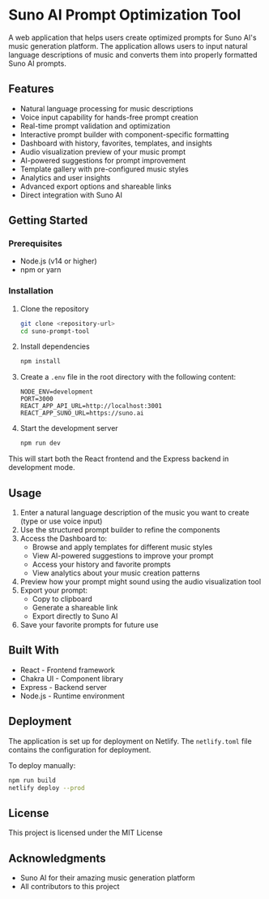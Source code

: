 # Suno AI Prompt Optimization Tool

A web application that helps users create optimized prompts for Suno AI's music generation platform. The application allows users to input natural language descriptions of music and converts them into properly formatted Suno AI prompts.

## Features

- Natural language processing for music descriptions
- Voice input capability for hands-free prompt creation
- Real-time prompt validation and optimization
- Interactive prompt builder with component-specific formatting
- Dashboard with history, favorites, templates, and insights
- Audio visualization preview of your music prompt
- AI-powered suggestions for prompt improvement
- Template gallery with pre-configured music styles
- Analytics and user insights
- Advanced export options and shareable links
- Direct integration with Suno AI

## Getting Started

### Prerequisites

- Node.js (v14 or higher)
- npm or yarn

### Installation

1. Clone the repository
   ```bash
   git clone <repository-url>
   cd suno-prompt-tool
   ```

2. Install dependencies
   ```bash
   npm install
   ```

3. Create a `.env` file in the root directory with the following content:
   ```
   NODE_ENV=development
   PORT=3000
   REACT_APP_API_URL=http://localhost:3001
   REACT_APP_SUNO_URL=https://suno.ai
   ```

4. Start the development server
   ```bash
   npm run dev
   ```

This will start both the React frontend and the Express backend in development mode.

## Usage

1. Enter a natural language description of the music you want to create (type or use voice input)
2. Use the structured prompt builder to refine the components
3. Access the Dashboard to:
   - Browse and apply templates for different music styles
   - View AI-powered suggestions to improve your prompt
   - Access your history and favorite prompts
   - View analytics about your music creation patterns
4. Preview how your prompt might sound using the audio visualization tool
5. Export your prompt:
   - Copy to clipboard
   - Generate a shareable link
   - Export directly to Suno AI
6. Save your favorite prompts for future use

## Built With

- React - Frontend framework
- Chakra UI - Component library
- Express - Backend server
- Node.js - Runtime environment

## Deployment

The application is set up for deployment on Netlify. The `netlify.toml` file contains the configuration for deployment.

To deploy manually:
```bash
npm run build
netlify deploy --prod
```

## License

This project is licensed under the MIT License

## Acknowledgments

- Suno AI for their amazing music generation platform
- All contributors to this project